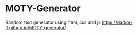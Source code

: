 # MOTY-Generator
Random text generator using html, css and js
https://darkor-lf.github.io/MOTY-generator/
